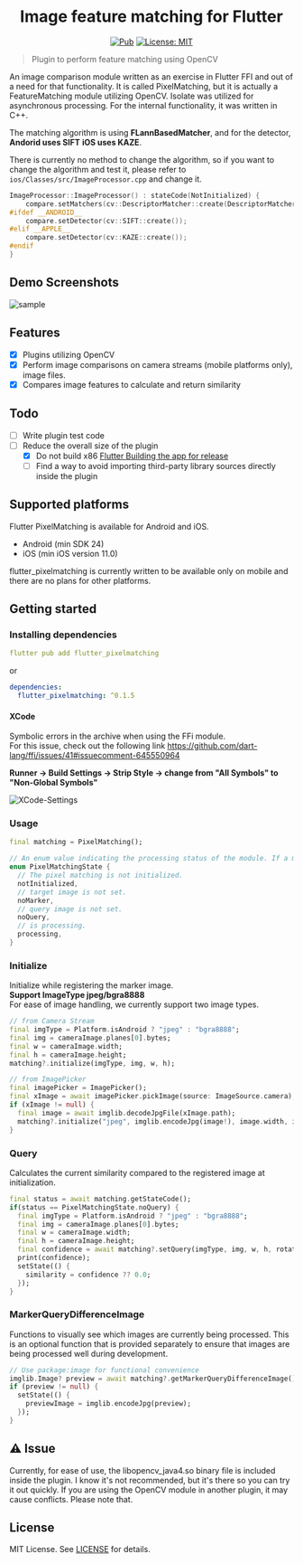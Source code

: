 <h1 align="center">Image feature matching for Flutter</h1>

<p align="center">
<a href="https://pub.dev/packages/flutter_pixelmatching"><img src="https://img.shields.io/pub/v/flutter_pixelmatching.svg" alt="Pub"></a>
<a href="https://opensource.org/licenses/MIT"><img src="https://img.shields.io/badge/license-MIT-purple.svg" alt="License: MIT"></a>

[//]: # (<a href="https://github.com/lowapple/flutter_pixelmatching/actions"><img src="https://github.com/lowapple/flutter_pixelmatching/actions/workflows/main.yml/badge.svg" alt="build"></a>)
[//]: # (<a href="https://codecov.io/gh/lowapple/flutter_pixelmatching">)
[//]: # (  <img src="https://codecov.io/gh/lowapple/flutter_pixelmatching/branch/main/graph/badge.svg"/>)
[//]: # (</a>)
</p>

> Plugin to perform feature matching using OpenCV

An image comparison module written as an exercise in Flutter FFI and out of a need for that functionality. It is called PixelMatching, but it is actually a FeatureMatching module utilizing OpenCV. Isolate was utilized for asynchronous processing.
For the internal functionality, it was written in C++. 

The matching algorithm is using **FLannBasedMatcher**, and for the detector, **Andorid uses SIFT** **iOS uses KAZE**.

There is currently no method to change the algorithm, so if you want to change the algorithm and test it, please refer to `ios/Classes/src/ImageProcessor.cpp` and change it.
```c++
ImageProcessor::ImageProcessor() : stateCode(NotInitialized) {
    compare.setMatchers(cv::DescriptorMatcher::create(DescriptorMatcher::MatcherType::FLANNBASED));
#ifdef __ANDROID__
    compare.setDetector(cv::SIFT::create());
#elif __APPLE__
    compare.setDetector(cv::KAZE::create());
#endif
}
```

## Demo Screenshots

![sample](https://user-images.githubusercontent.com/26740046/234154847-d3199f18-b262-45f1-8b9f-4153e11b5f80.png)

## Features
* [x] Plugins utilizing OpenCV
* [x] Perform image comparisons on camera streams (mobile platforms only), image files.
* [x] Compares image features to calculate and return similarity

## Todo
* [ ] Write plugin test code
* [ ] Reduce the overall size of the plugin 
  * [x] Do not build x86 [Flutter Building the app for release](https://docs.flutter.dev/deployment/android#build-an-app-bundle)
  * [ ] Find a way to avoid importing third-party library sources directly inside the plugin

## Supported platforms
Flutter PixelMatching is available for Android and iOS.

* Android (min SDK 24)
* iOS (min iOS version 11.0)

flutter_pixelmatching is currently written to be available only on mobile and there are no plans for other platforms.

## Getting started
### Installing dependencies
```yaml
flutter pub add flutter_pixelmatching
```
or
```yaml
dependencies:
  flutter_pixelmatching: ^0.1.5
```
#### XCode 
Symbolic errors in the archive when using the FFi module.<br/>
For this issue, check out the following link https://github.com/dart-lang/ffi/issues/41#issuecomment-645550964

**Runner -> Build Settings -> Strip Style -> change from "All Symbols" to "Non-Global Symbols"**

![XCode-Settings](https://github.com/lowapple/flutter_pixelmatching/assets/26740046/929dc7f7-40c4-4d49-95fe-d5b57346a931)


### Usage 
```dart
final matching = PixelMatching();
```
```dart
// An enum value indicating the processing status of the module. If a marker is registered after initialization, it will change to the 'noQuery' state. 
enum PixelMatchingState {
  // The pixel matching is not initialized.
  notInitialized,
  // target image is not set.
  noMarker,
  // query image is not set.
  noQuery,
  // is processing.
  processing,
}
```

### Initialize
Initialize while registering the marker image.<br/>
**Support ImageType jpeg/bgra8888**<br/>
For ease of image handling, we currently support two image types. 
```dart
// from Camera Stream 
final imgType = Platform.isAndroid ? "jpeg" : "bgra8888";
final img = cameraImage.planes[0].bytes;
final w = cameraImage.width;
final h = cameraImage.height;
matching?.initialize(imgType, img, w, h);
```
```dart
// from ImagePicker
final imagePicker = ImagePicker();
final xImage = await imagePicker.pickImage(source: ImageSource.camera);
if (xImage != null) {
  final image = await imglib.decodeJpgFile(xImage.path);
  matching?.initialize("jpeg", imglib.encodeJpg(image!), image.width, image.height);
}
```
### Query
Calculates the current similarity compared to the registered image at initialization.
```dart
final status = await matching.getStateCode();
if(status == PixelMatchingState.noQuery) {
  final imgType = Platform.isAndroid ? "jpeg" : "bgra8888";
  final img = cameraImage.planes[0].bytes;
  final w = cameraImage.width;
  final h = cameraImage.height;
  final confidence = await matching?.setQuery(imgType, img, w, h, rotation: rotation);
  print(confidence);
  setState(() {
    similarity = confidence ?? 0.0;
  });
}
```
### MarkerQueryDifferenceImage
Functions to visually see which images are currently being processed. This is an optional function that is provided separately to ensure that images are being processed well during development.

```dart
// Use package:image for functional convenience
imglib.Image? preview = await matching?.getMarkerQueryDifferenceImage();
if (preview != null) {
  setState(() {
    previewImage = imglib.encodeJpg(preview);
  });
}
```

## ⚠️ Issue

Currently, for ease of use, the libopencv_java4.so binary file is included inside the plugin. I know it's not recommended, but it's there so you can try it out quickly. If you are using the OpenCV module in another plugin, it may cause conflicts. Please note that.

## License
MIT License. See [LICENSE](LICENSE) for details.
